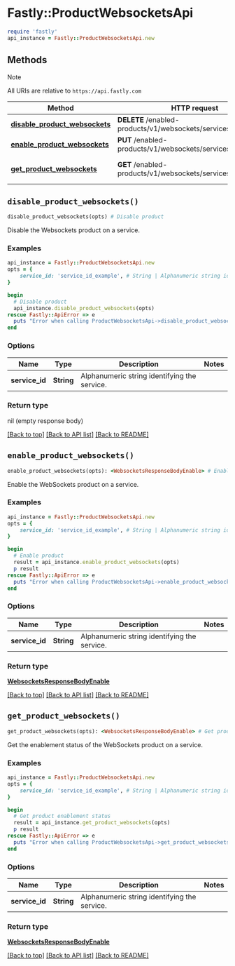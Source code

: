# Fastly::ProductWebsocketsApi


```ruby
require 'fastly'
api_instance = Fastly::ProductWebsocketsApi.new
```

## Methods

> [!NOTE]
> All URIs are relative to `https://api.fastly.com`

Method | HTTP request | Description
------ | ------------ | -----------
[**disable_product_websockets**](ProductWebsocketsApi.md#disable_product_websockets) | **DELETE** /enabled-products/v1/websockets/services/{service_id} | Disable product
[**enable_product_websockets**](ProductWebsocketsApi.md#enable_product_websockets) | **PUT** /enabled-products/v1/websockets/services/{service_id} | Enable product
[**get_product_websockets**](ProductWebsocketsApi.md#get_product_websockets) | **GET** /enabled-products/v1/websockets/services/{service_id} | Get product enablement status


## `disable_product_websockets()`

```ruby
disable_product_websockets(opts) # Disable product
```

Disable the Websockets product on a service.

### Examples

```ruby
api_instance = Fastly::ProductWebsocketsApi.new
opts = {
    service_id: 'service_id_example', # String | Alphanumeric string identifying the service.
}

begin
  # Disable product
  api_instance.disable_product_websockets(opts)
rescue Fastly::ApiError => e
  puts "Error when calling ProductWebsocketsApi->disable_product_websockets: #{e}"
end
```

### Options

| Name | Type | Description | Notes |
| ---- | ---- | ----------- | ----- |
| **service_id** | **String** | Alphanumeric string identifying the service. |  |

### Return type

nil (empty response body)

[[Back to top]](#) [[Back to API list]](../../README.md#endpoints)
[[Back to README]](../../README.md)
## `enable_product_websockets()`

```ruby
enable_product_websockets(opts): <WebsocketsResponseBodyEnable> # Enable product
```

Enable the WebSockets product on a service.

### Examples

```ruby
api_instance = Fastly::ProductWebsocketsApi.new
opts = {
    service_id: 'service_id_example', # String | Alphanumeric string identifying the service.
}

begin
  # Enable product
  result = api_instance.enable_product_websockets(opts)
  p result
rescue Fastly::ApiError => e
  puts "Error when calling ProductWebsocketsApi->enable_product_websockets: #{e}"
end
```

### Options

| Name | Type | Description | Notes |
| ---- | ---- | ----------- | ----- |
| **service_id** | **String** | Alphanumeric string identifying the service. |  |

### Return type

[**WebsocketsResponseBodyEnable**](WebsocketsResponseBodyEnable.md)

[[Back to top]](#) [[Back to API list]](../../README.md#endpoints)
[[Back to README]](../../README.md)
## `get_product_websockets()`

```ruby
get_product_websockets(opts): <WebsocketsResponseBodyEnable> # Get product enablement status
```

Get the enablement status of the WebSockets product on a service.

### Examples

```ruby
api_instance = Fastly::ProductWebsocketsApi.new
opts = {
    service_id: 'service_id_example', # String | Alphanumeric string identifying the service.
}

begin
  # Get product enablement status
  result = api_instance.get_product_websockets(opts)
  p result
rescue Fastly::ApiError => e
  puts "Error when calling ProductWebsocketsApi->get_product_websockets: #{e}"
end
```

### Options

| Name | Type | Description | Notes |
| ---- | ---- | ----------- | ----- |
| **service_id** | **String** | Alphanumeric string identifying the service. |  |

### Return type

[**WebsocketsResponseBodyEnable**](WebsocketsResponseBodyEnable.md)

[[Back to top]](#) [[Back to API list]](../../README.md#endpoints)
[[Back to README]](../../README.md)

